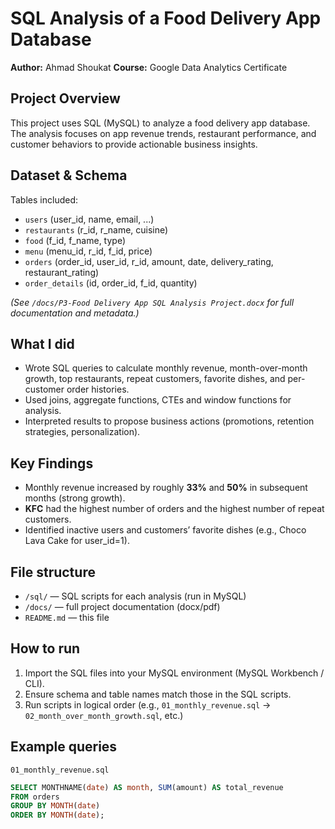 # SQL Analysis of a Food Delivery App Database

**Author:** Ahmad Shoukat 
**Course:** Google Data Analytics Certificate

## Project Overview
This project uses SQL (MySQL) to analyze a food delivery app database. The analysis focuses on app revenue trends, restaurant performance, and customer behaviors to provide actionable business insights.

## Dataset & Schema
Tables included:
- `users` (user_id, name, email, ...)
- `restaurants` (r_id, r_name, cuisine)
- `food` (f_id, f_name, type)
- `menu` (menu_id, r_id, f_id, price)
- `orders` (order_id, user_id, r_id, amount, date, delivery_rating, restaurant_rating)
- `order_details` (id, order_id, f_id, quantity)

*(See `/docs/P3-Food Delivery App SQL Analysis Project.docx` for full documentation and metadata.)*

## What I did
- Wrote SQL queries to calculate monthly revenue, month-over-month growth, top restaurants, repeat customers, favorite dishes, and per-customer order histories.
- Used joins, aggregate functions, CTEs and window functions for analysis.
- Interpreted results to propose business actions (promotions, retention strategies, personalization).

## Key Findings
- Monthly revenue increased by roughly **33%** and **50%** in subsequent months (strong growth).
- **KFC** had the highest number of orders and the highest number of repeat customers.
- Identified inactive users and customers’ favorite dishes (e.g., Choco Lava Cake for user_id=1).

## File structure
- `/sql/` — SQL scripts for each analysis (run in MySQL)
- `/docs/` — full project documentation (docx/pdf)
- `README.md` — this file

## How to run
1. Import the SQL files into your MySQL environment (MySQL Workbench / CLI).  
2. Ensure schema and table names match those in the SQL scripts.  
3. Run scripts in logical order (e.g., `01_monthly_revenue.sql` → `02_month_over_month_growth.sql`, etc.)

## Example queries
`01_monthly_revenue.sql`
```sql
SELECT MONTHNAME(date) AS month, SUM(amount) AS total_revenue
FROM orders
GROUP BY MONTH(date)
ORDER BY MONTH(date);
